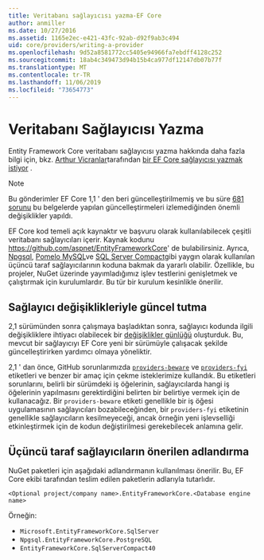 ```yaml
---
title: Veritabanı sağlayıcısı yazma-EF Core
author: anmiller
ms.date: 10/27/2016
ms.assetid: 1165e2ec-e421-43fc-92ab-d92f9ab3c494
uid: core/providers/writing-a-provider
ms.openlocfilehash: 9d52a8581772cc5405e94966fa7ebdff4128c252
ms.sourcegitcommit: 18ab4c349473d94b15b4ca977df12147db07b77f
ms.translationtype: MT
ms.contentlocale: tr-TR
ms.lasthandoff: 11/06/2019
ms.locfileid: "73654773"
---
```

# <a name="writing-a-database-provider"></a>Veritabanı Sağlayıcısı Yazma

Entity Framework Core veritabanı sağlayıcısı yazma hakkında daha fazla bilgi için, bkz. [Arthur Vicranlar](https://github.com/ajcvickers)tarafından [bir EF Core sağlayıcısı yazmak istiyor](https://blog.oneunicorn.com/2016/11/11/so-you-want-to-write-an-ef-core-provider/) .

> [!NOTE]
> Bu gönderimler EF Core 1,1 ' den beri güncelleştirilmemiş ve bu süre [681 sorunu](https://github.com/aspnet/EntityFramework.Docs/issues/681) bu belgelerde yapılan güncelleştirmeleri izlemediğinden önemli değişiklikler yapıldı.

EF Core kod temeli açık kaynaktır ve başvuru olarak kullanılabilecek çeşitli veritabanı sağlayıcıları içerir. Kaynak kodunu <https://github.com/aspnet/EntityFrameworkCore>' de bulabilirsiniz. Ayrıca, [Npgsql](https://github.com/npgsql/Npgsql.EntityFrameworkCore.PostgreSQL), [Pomelo MySQL](https://github.com/PomeloFoundation/Pomelo.EntityFrameworkCore.MySql)ve [SQL Server Compact](https://github.com/ErikEJ/EntityFramework.SqlServerCompact)gibi yaygın olarak kullanılan üçüncü taraf sağlayıcılarının koduna bakmak da yararlı olabilir. Özellikle, bu projeler, NuGet üzerinde yayımladığımız işlev testlerini genişletmek ve çalıştırmak için kurulumlardır. Bu tür bir kurulum kesinlikle önerilir.

## <a name="keeping-up-to-date-with-provider-changes"></a>Sağlayıcı değişiklikleriyle güncel tutma

2,1 sürümünden sonra çalışmaya başladıktan sonra, sağlayıcı kodunda ilgili değişikliklere ihtiyacı olabilecek bir [değişiklikler günlüğü](provider-log.md) oluşturduk. Bu, mevcut bir sağlayıcıyı EF Core yeni bir sürümüyle çalışacak şekilde güncelleştirirken yardımcı olmaya yöneliktir.

2,1 ' dan önce, GitHub sorunlarımızda [`providers-beware`](https://github.com/aspnet/EntityFrameworkCore/labels/providers-beware) ve [`providers-fyi`](https://github.com/aspnet/EntityFrameworkCore/labels/providers-fyi) etiketleri ve benzer bir amaç için çekme isteklerimize kullandık. Bu etiketleri sorunlarını, belirli bir sürümdeki iş öğelerinin, sağlayıcılarda hangi iş öğelerinin yapılmasını gerektirdiğini belirten bir belirtiye vermek için de kullanacağız. Bir `providers-beware` etiketi genellikle bir iş öğesi uygulamasının sağlayıcıları bozabileceğinden, bir `providers-fyi` etiketinin genellikle sağlayıcıların kesilmeyeceği, ancak örneğin yeni işlevselliği etkinleştirmek için de kodun değiştirilmesi gerekebilecek anlamına gelir.

## <a name="suggested-naming-of-third-party-providers"></a>Üçüncü taraf sağlayıcıların önerilen adlandırma

NuGet paketleri için aşağıdaki adlandırmanın kullanılması önerilir. Bu, EF Core ekibi tarafından teslim edilen paketlerin adlarıyla tutarlıdır.

`<Optional project/company name>.EntityFrameworkCore.<Database engine name>`

Örneğin:

* `Microsoft.EntityFrameworkCore.SqlServer`
* `Npgsql.EntityFrameworkCore.PostgreSQL`
* `EntityFrameworkCore.SqlServerCompact40`
